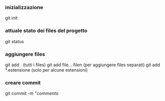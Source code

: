 ### inizializzazione
git init

### attuale stato dei files del progetto
git status

### aggiungere files
git add . (tutti i files)
git add file... filen (per aggiungere files separati)
git add *.estensione (solo per alcune estensioni)

### creare commit
git commit -m "*commento*
